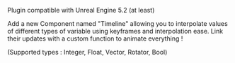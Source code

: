 Plugin compatible with Unreal Engine 5.2 (at least)

Add a new Component named "Timeline" allowing you to interpolate values of different
types of variable using keyframes and interpolation ease. Link their updates with a custom function to animate everything !

(Supported types : Integer, Float, Vector, Rotator, Bool)

